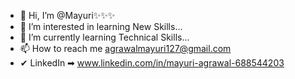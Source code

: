 - 👋 Hi, I’m @Mayuri✨✨✨
- 👀 I’m interested in learning New Skills...
- 🌱 I’m currently learning Technical Skills...
- 📫 How to reach me agrawalmayuri127@gmail.com
- ✔ LinkedIn ➡ www.linkedin.com/in/mayuri-agrawal-688544203
<!---
Mayuri126/Mayuri126 is a ✨ special ✨ repository because its `README.md` (this file) appears on your GitHub profile.
You can click the Preview link to take a look at your changes.
--->
